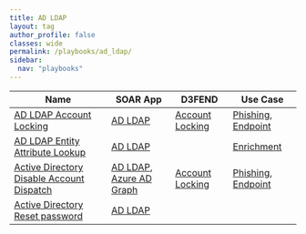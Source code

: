 ```yaml
---
title: AD LDAP
layout: tag
author_profile: false
classes: wide
permalink: /playbooks/ad_ldap/
sidebar:
  nav: "playbooks"
---
```


| Name    | SOAR App   | D3FEND      | Use Case    |
| --------| ---------- | ----------- | ----------- |
| [AD LDAP Account Locking](/playbooks/ad_ldap_account_locking/)| [AD LDAP](https://splunkbase.splunk.com/apps?keyword=ad+ldap&filters=product%3Asoar)| [Account Locking](https://d3fend.mitre.org/technique/d3f:AccountLocking)| [Phishing](/playbooks/phishing), [Endpoint](/playbooks/endpoint)|
| [AD LDAP Entity Attribute Lookup](/playbooks/ad_ldap_entity_attribute_lookup/)| [AD LDAP](https://splunkbase.splunk.com/apps?keyword=ad+ldap&filters=product%3Asoar)| | [Enrichment](/playbooks/enrichment)|
| [Active Directory Disable Account Dispatch](/playbooks/active_directory_disable_account_dispatch/)| [AD LDAP](https://splunkbase.splunk.com/apps?keyword=ad+ldap&filters=product%3Asoar), [Azure AD Graph](https://splunkbase.splunk.com/apps?keyword=azure+ad+graph&filters=product%3Asoar)| [Account Locking](https://d3fend.mitre.org/technique/d3f:AccountLocking)| [Phishing](/playbooks/phishing), [Endpoint](/playbooks/endpoint)|
| [Active Directory Reset password](/playbooks/active_directory_reset_password/)| [AD LDAP](https://splunkbase.splunk.com/apps?keyword=ad+ldap&filters=product%3Asoar)| | |
